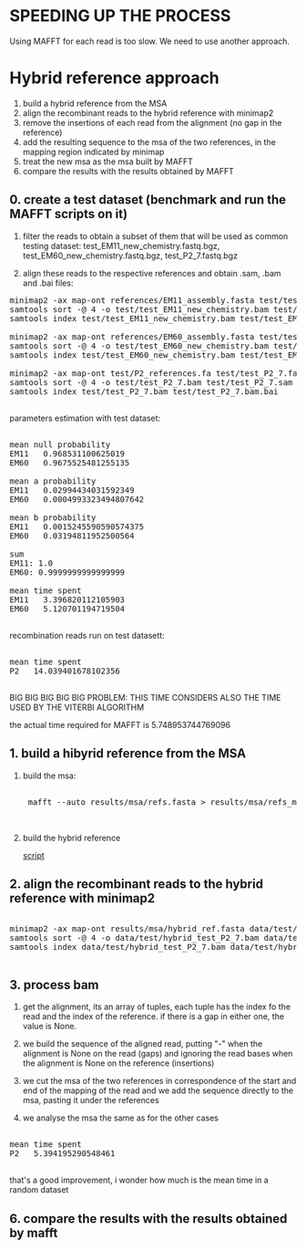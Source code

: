 # SPEEDING UP THE PROCESS

Using MAFFT for each read is too slow. We need to use another approach.

# Hybrid reference approach

1. build a hybrid reference from the MSA
2. align the recombinant reads to the hybrid reference with minimap2
3. remove the insertions of each read from the alignment (no gap in the reference)
4. add the resulting sequence to the msa of the two references, in the mapping region indicated by minimap
5. treat the new msa as the msa built by MAFFT
6. compare the results with the results obtained by MAFFT

## 0. create a test dataset (benchmark and run the MAFFT scripts on it)

1. filter the reads to obtain a subset of them that will be used as common testing dataset: test_EM11_new_chemistry.fastq.bgz, test_EM60_new_chemistry.fastq.bgz, test_P2_7.fastq.bgz

2. align these reads to the respective references and obtain .sam, .bam and .bai files:

<pre>
minimap2 -ax map-ont references/EM11_assembly.fasta test/test_EM11_new_chemistry.fastq.bgz > test/test_EM11_new_chemistry.sam
samtools sort -@ 4 -o test/test_EM11_new_chemistry.bam test/test_EM11_new_chemistry.sam
samtools index test/test_EM11_new_chemistry.bam test/test_EM11_new_chemistry.bam.bai

minimap2 -ax map-ont references/EM60_assembly.fasta test/test_EM60_new_chemistry.fastq.bgz > test/test_EM60_new_chemistry.sam
samtools sort -@ 4 -o test/test_EM60_new_chemistry.bam test/test_EM60_new_chemistry.sam
samtools index test/test_EM60_new_chemistry.bam test/test_EM60_new_chemistry.bam.bai

minimap2 -ax map-ont test/P2_references.fa test/test_P2_7.fastq.bgz > test/test_P2_7.sam
samtools sort -@ 4 -o test/test_P2_7.bam test/test_P2_7.sam
samtools index test/test_P2_7.bam test/test_P2_7.bam.bai

</pre>

parameters estimation with test dataset:

<pre>

mean null probability
EM11   0.968531100625019
EM60   0.9675525481255135

mean a probability
EM11   0.02994434031592349
EM60   0.0004993323494807642

mean b probability
EM11   0.0015245590590574375
EM60   0.03194811952500564

sum
EM11: 1.0
EM60: 0.9999999999999999

mean time spent
EM11   3.396820112105903
EM60   5.120701194719504

</pre>

recombination reads run on test datasett:

<pre>

mean time spent
P2   14.039401678102356

</pre>

BIG BIG BIG BIG BIG PROBLEM: THIS TIME CONSIDERS ALSO THE TIME USED BY THE VITERBI ALGORITHM

the actual time required for MAFFT is 5.748953744769096


## 1. build a hibyrid reference from the MSA

1. build the msa:

    <pre>

    mafft --auto results/msa/refs.fasta > results/msa/refs_msa.fasta

    </pre>

2. build the hybrid reference

    [script](../scripts/hybrid_reference.py)

## 2. align the recombinant reads to the hybrid reference with minimap2

<pre>

minimap2 -ax map-ont results/msa/hybrid_ref.fasta data/test/test_P2_7.fastq.bgz > data/test/hybrid_test_P2_7.sam
samtools sort -@ 4 -o data/test/hybrid_test_P2_7.bam data/test/hybrid_test_P2_7.sam
samtools index data/test/hybrid_test_P2_7.bam data/test/hybrid_test_P2_7.bam.bai

</pre>

## 3. process bam

1. get the alignment, its an array of tuples, each tuple has the index fo the read and the index of the reference. if there is a gap in either one, the value is None.

2. we build the sequence of the aligned read, putting "-" when the alignment is None on the read (gaps) and ignoring the read bases when the alignment is None on the reference (insertions)

3. we cut the msa of the two references in correspondence of the start and end of the mapping of the read and we add the sequence directly to the msa, pasting it under the references

4. we analyse the msa the same as for the other cases

<pre>

mean time spent
P2   5.394195290548461

</pre>

that's a good improvement, i wonder how much is the mean time in a random dataset

## 6. compare the results with the results obtained by mafft

